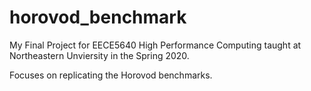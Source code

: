 # horovod_benchmark
My Final Project for EECE5640 High Performance Computing taught at Northeastern Unviersity in the Spring 2020.

Focuses on replicating the Horovod benchmarks.

